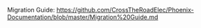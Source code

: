 Migration Guide:
https://github.com/CrossTheRoadElec/Phoenix-Documentation/blob/master/Migration%20Guide.md